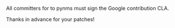 All committers for to pynms must sign the Google contribution CLA.

Thanks in advance for your patches!

